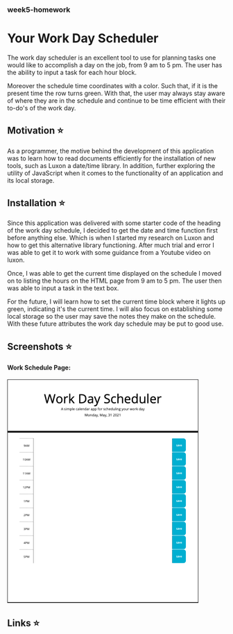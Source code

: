 ### week5-homework
# Your Work Day Scheduler

The work day scheduler is an excellent tool to use for planning tasks one would like to accomplish a day on the job, from 9 am to 5 pm. The user has the ability to input a task for each hour block. 

Moreover the schedule time coordinates with a color. Such that, if it is the present time the row turns green. With that, the user may always stay aware of where they are in the schedule and continue to be time efficient with their to-do's of the work day.

## Motivation ⭐
As a programmer, the motive behind the development of this application was to learn how to read documents efficiently for the installation of new tools, such as Luxon a date/time library. In addition,  further exploring the utility of JavaScript when it comes to the functionality of an application and its local storage.

## Installation ⭐
Since this application was delivered with some starter code of the heading of the work day schedule, I decided to get the date and time function first before anything else. Which is when I started my research on Luxon and how to get this alternative library functioning. After much trial and error I was able to get it to work with some guidance from a Youtube video on luxon. 

Once, I was able to get the current time displayed on the schedule I moved on to listing the hours on the HTML page from 9 am to 5 pm. The user then was able to input a task in the text box.

For the future, I will learn how to set the current time block where it lights up green, indicating it's the current time. I will also focus on establishing some local storage so the user may save the notes they make on the schedule. With these future attributes the work day schedule may be put to good use.

## Screenshots ⭐
#### Work Schedule Page:
![Image of Schedule](./develop/assets/imgs/workDayScheduler.png)

## Links ⭐